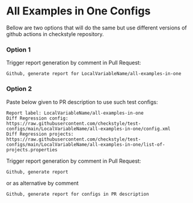 # All Examples in One Configs

Bellow are two options that will do the same but use different versions
of github actions in checkstyle repository.


### Option 1
Trigger report generation by comment in Pull Request:
```
Github, generate report for LocalVariableName/all-examples-in-one
```

### Option 2

Paste below given to PR description to use such test configs:
```
Report label: LocalVariableName/all-examples-in-one
Diff Regression config: https://raw.githubusercontent.com/checkstyle/test-configs/main/LocalVariableName/all-examples-in-one/config.xml
Diff Regression projects: https://raw.githubusercontent.com/checkstyle/test-configs/main/LocalVariableName/all-examples-in-one/list-of-projects.properties
```

Trigger report generation by comment in Pull Request:
```
Github, generate report
```
or as alternative by comment
```
Github, generate report for configs in PR description
```
